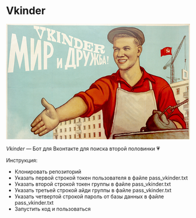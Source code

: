# Vkinder

![](https://github.com/Junaer/test_md/blob/main/Vkinder3.png)

*Vkinder* — Бот для Вконтакте для поиска второй половинки 💗

Инструкция:
* Клонировать репозиторий
* Указать первой строкой токен пользователя в файле pass_vkinder.txt
* Указать второй строкой токен группы в файле pass_vkinder.txt
* Указать третьей строкой айди группы в файле pass_vkinder.txt
* Указать четвертой строкой пароль от базы данных в файле pass_vkinder.txt 
* Запустить код и пользоваться
